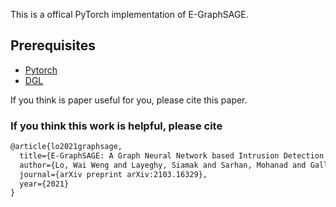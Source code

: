 This is a offical PyTorch implementation of E-GraphSAGE.


## Prerequisites

- [Pytorch](http://pytorch.org/)
- [DGL](https://www.dgl.ai/)

If you think is paper useful for you, please cite this paper.


### If you think this work is helpful, please cite
```latex
@article{lo2021graphsage,
  title={E-GraphSAGE: A Graph Neural Network based Intrusion Detection System for Internet of Things},
  author={Lo, Wai Weng and Layeghy, Siamak and Sarhan, Mohanad and Gallagher, Marcus and Portmann, Marius},
  journal={arXiv preprint arXiv:2103.16329},
  year={2021}
}
```


